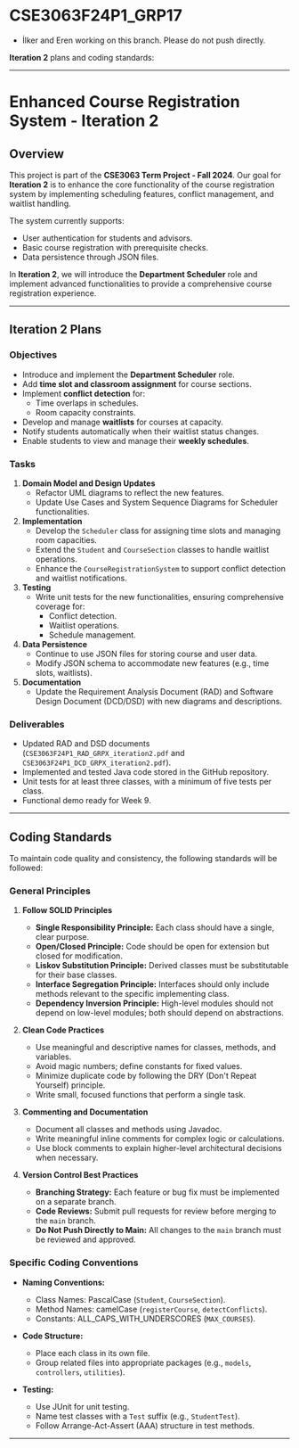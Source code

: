 # CSE3063F24P1_GRP17
* İlker and Eren working on this branch. Please do not push directly.

**Iteration 2** plans and coding standards:

---

# Enhanced Course Registration System - Iteration 2

## Overview
This project is part of the **CSE3063 Term Project - Fall 2024**. Our goal for **Iteration 2** is to enhance the core functionality of the course registration system by implementing scheduling features, conflict management, and waitlist handling.

The system currently supports:
- User authentication for students and advisors.
- Basic course registration with prerequisite checks.
- Data persistence through JSON files.

In **Iteration 2**, we will introduce the **Department Scheduler** role and implement advanced functionalities to provide a comprehensive course registration experience.

---

## Iteration 2 Plans

### Objectives
- Introduce and implement the **Department Scheduler** role.
- Add **time slot and classroom assignment** for course sections.
- Implement **conflict detection** for:
    - Time overlaps in schedules.
    - Room capacity constraints.
- Develop and manage **waitlists** for courses at capacity.
- Notify students automatically when their waitlist status changes.
- Enable students to view and manage their **weekly schedules**.

### Tasks
1. **Domain Model and Design Updates**
    - Refactor UML diagrams to reflect the new features.
    - Update Use Cases and System Sequence Diagrams for Scheduler functionalities.
2. **Implementation**
    - Develop the `Scheduler` class for assigning time slots and managing room capacities.
    - Extend the `Student` and `CourseSection` classes to handle waitlist operations.
    - Enhance the `CourseRegistrationSystem` to support conflict detection and waitlist notifications.
3. **Testing**
    - Write unit tests for the new functionalities, ensuring comprehensive coverage for:
        - Conflict detection.
        - Waitlist operations.
        - Schedule management.
4. **Data Persistence**
    - Continue to use JSON files for storing course and user data.
    - Modify JSON schema to accommodate new features (e.g., time slots, waitlists).
5. **Documentation**
    - Update the Requirement Analysis Document (RAD) and Software Design Document (DCD/DSD) with new diagrams and descriptions.

### Deliverables
- Updated RAD and DSD documents (`CSE3063F24P1_RAD_GRPX_iteration2.pdf` and `CSE3063F24P1_DCD_GRPX_iteration2.pdf`).
- Implemented and tested Java code stored in the GitHub repository.
- Unit tests for at least three classes, with a minimum of five tests per class.
- Functional demo ready for Week 9.

---

## Coding Standards

To maintain code quality and consistency, the following standards will be followed:

### General Principles
1. **Follow SOLID Principles**
    - **Single Responsibility Principle:** Each class should have a single, clear purpose.
    - **Open/Closed Principle:** Code should be open for extension but closed for modification.
    - **Liskov Substitution Principle:** Derived classes must be substitutable for their base classes.
    - **Interface Segregation Principle:** Interfaces should only include methods relevant to the specific implementing class.
    - **Dependency Inversion Principle:** High-level modules should not depend on low-level modules; both should depend on abstractions.

2. **Clean Code Practices**
    - Use meaningful and descriptive names for classes, methods, and variables.
    - Avoid magic numbers; define constants for fixed values.
    - Minimize duplicate code by following the DRY (Don't Repeat Yourself) principle.
    - Write small, focused functions that perform a single task.

3. **Commenting and Documentation**
    - Document all classes and methods using Javadoc.
    - Write meaningful inline comments for complex logic or calculations.
    - Use block comments to explain higher-level architectural decisions when necessary.

4. **Version Control Best Practices**
    - **Branching Strategy:** Each feature or bug fix must be implemented on a separate branch.
    - **Code Reviews:** Submit pull requests for review before merging to the `main` branch.
    - **Do Not Push Directly to Main:** All changes to the `main` branch must be reviewed and approved.

### Specific Coding Conventions
- **Naming Conventions:**
    - Class Names: PascalCase (`Student`, `CourseSection`).
    - Method Names: camelCase (`registerCourse`, `detectConflicts`).
    - Constants: ALL_CAPS_WITH_UNDERSCORES (`MAX_COURSES`).

- **Code Structure:**
    - Place each class in its own file.
    - Group related files into appropriate packages (e.g., `models`, `controllers`, `utilities`).

- **Testing:**
    - Use JUnit for unit testing.
    - Name test classes with a `Test` suffix (e.g., `StudentTest`).
    - Follow Arrange-Act-Assert (AAA) structure in test methods.
--- 


